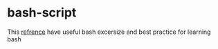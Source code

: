 # bash-script

This [refrence](https://www.cyberithub.com/category/scripting/bash/) have useful bash excersize and best practice for learning bash
